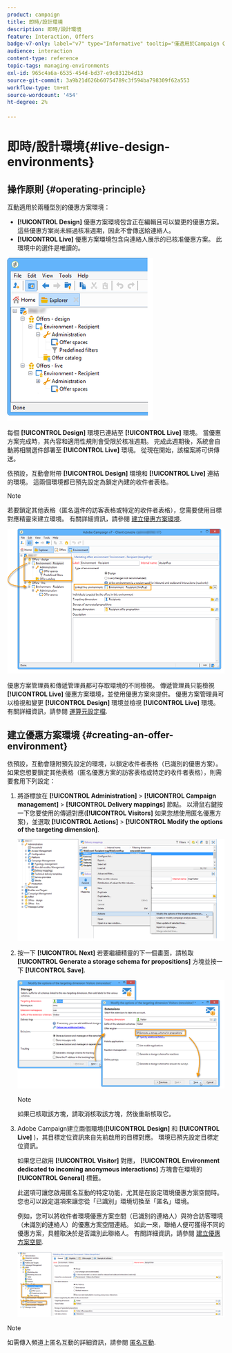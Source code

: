```yaml
---
product: campaign
title: 即時/設計環境
description: 即時/設計環境
feature: Interaction, Offers
badge-v7-only: label="v7" type="Informative" tooltip="僅適用於Campaign Classic v7"
audience: interaction
content-type: reference
topic-tags: managing-environments
exl-id: 965c4a6a-6535-454d-bd37-e9c8312b4d13
source-git-commit: 3a9b21d626b60754789c3f594ba798309f62a553
workflow-type: tm+mt
source-wordcount: '454'
ht-degree: 2%

---
```


# 即時/設計環境{#live-design-environments}



## 操作原則 {#operating-principle}

互動適用於兩種型別的優惠方案環境：

* **[!UICONTROL Design]** 優惠方案環境包含正在編輯且可以變更的優惠方案。 這些優惠方案尚未經過核准週期，因此不會傳送給連絡人。
* **[!UICONTROL Live]** 優惠方案環境包含向連絡人展示的已核准優惠方案。 此環境中的選件是唯讀的。

![](assets/offer_environments_overview_001.png)

每個 **[!UICONTROL Design]** 環境已連結至 **[!UICONTROL Live]** 環境。 當優惠方案完成時，其內容和適用性規則會受限於核准週期。 完成此週期後，系統會自動將相關選件部署至 **[!UICONTROL Live]** 環境。 從現在開始，該檔案將可供傳送。

依預設，互動會附帶 **[!UICONTROL Design]** 環境和 **[!UICONTROL Live]** 連結的環境。 這兩個環境都已預先設定為鎖定內建的收件者表格。

>[!NOTE]
>
>若要鎖定其他表格（匿名選件的訪客表格或特定的收件者表格），您需要使用目標對應精靈來建立環境。 有關詳細資訊，請參閱 [建立優惠方案環境](#creating-an-offer-environment).

![](assets/offer_environments_overview_002.png)

優惠方案管理員和傳遞管理員都可存取環境的不同檢視。 傳遞管理員只能檢視 **[!UICONTROL Live]** 優惠方案環境，並使用優惠方案來提供。 優惠方案管理員可以檢視和變更 **[!UICONTROL Design]** 環境並檢視 **[!UICONTROL Live]** 環境。 有關詳細資訊，請參閱 [運算元設定檔](../../interaction/using/operator-profiles.md).

## 建立優惠方案環境 {#creating-an-offer-environment}

依預設，互動會隨附預先設定的環境，以鎖定收件者表格（已識別的優惠方案）。 如果您想要鎖定其他表格（匿名優惠方案的訪客表格或特定的收件者表格），則需要套用下列設定：

1. 將游標放在 **[!UICONTROL Administration]** > **[!UICONTROL Campaign management]** > **[!UICONTROL Delivery mappings]** 節點。 以滑鼠右鍵按一下您要使用的傳遞對應(**[!UICONTROL Visitors]** 如果您想使用匿名優惠方案)，並選取 **[!UICONTROL Actions]** > **[!UICONTROL Modify the options of the targeting dimension]**.

   ![](assets/offer_env_anonymous_001.png)

1. 按一下 **[!UICONTROL Next]** 若要繼續精靈的下一個畫面，請核取 **[!UICONTROL Generate a storage schema for propositions]** 方塊並按一下 **[!UICONTROL Save]**.

   ![](assets/offer_env_anonymous_002.png)

   >[!NOTE]
   >
   >如果已核取該方塊，請取消核取該方塊，然後重新核取它。

1. Adobe Campaign建立兩個環境(**[!UICONTROL Design]** 和 **[!UICONTROL Live]** )，其目標定位資訊來自先前啟用的目標對應。 環境已預先設定目標定位資訊。

   如果您已啟用 **[!UICONTROL Visitor]** 對應， **[!UICONTROL Environment dedicated to incoming anonymous interactions]** 方塊會在環境的 **[!UICONTROL General]** 標籤。

   此選項可讓您啟用匿名互動的特定功能，尤其是在設定環境優惠方案空間時。 您也可以設定選項來讓您從「已識別」環境切換至「匿名」環境。

   例如，您可以將收件者環境優惠方案空間（已識別的連絡人）與符合訪客環境（未識別的連絡人）的優惠方案空間連結。 如此一來，聯絡人便可獲得不同的優惠方案，具體取決於是否識別此聯絡人。 有關詳細資訊，請參閱 [建立優惠方案空間](../../interaction/using/creating-offer-spaces.md).

   ![](assets/offer_env_anonymous_003.png)

>[!NOTE]
>
>如需傳入頻道上匿名互動的詳細資訊，請參閱 [匿名互動](../../interaction/using/anonymous-interactions.md).

